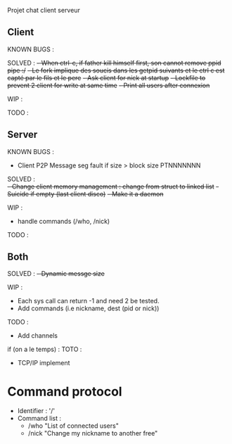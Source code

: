 Projet chat client serveur

## Client

KNOWN BUGS :

SOLVED : 
  ~~- When ctrl-c, if father kill himself first, son cannot remove ppid pipe :/~~
  ~~- Le fork implique des soucis dans les getpid suivants et le ctrl c est capté par le fils et le pere~~
  ~~- Ask client for nick at startup~~
  ~~- Lockfile to prevent 2 client for write at same time~~
  ~~- Print all users after connexion~~

WIP :
    
TODO :


## Server

KNOWN BUGS :
  - Client P2P Message seg fault if size > block size PTNNNNNNN

SOLVED :  
  ~~- Change client memory management : change from struct to linked list~~
  ~~- Suicide if empty (last client disco)~~
  ~~- Make it a daemon~~

WIP :
  - handle commands (/who, /nick)

TODO :
  

## Both

SOLVED :
  ~~- Dynamic messge size~~

WIP :
  - Each sys call can return -1 and need 2 be tested.
  - Add commands (i.e nickname, dest (pid or nick))

TODO :
  - Add channels

if (on a le temps) : TOTO :
  - TCP/IP implement


# Command protocol
  - Identifier : '/'
  - Command list :
    - /who "List of connected users"
    - /nick "Change my nickname to another free"
